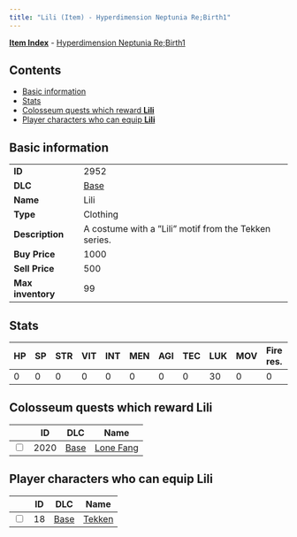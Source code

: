 ```yaml
---
title: "Lili (Item) - Hyperdimension Neptunia Re;Birth1"
---
```


[**Item Index**](/neptunia/rb1/item/index.html) - [Hyperdimension Neptunia Re;Birth1](/neptunia/rb1)

## Contents

- [Basic information](#basic-information)
- [Stats](#stats)
- [Colosseum quests which reward **Lili**](#colosseum-quests-which-reward-lili)
- [Player characters who can equip **Lili**](#player-characters-who-can-equip-lili)

## Basic information

|   |   |
| -- | -- |
| **ID** | 2952 |
| **DLC** | [Base](/neptunia/rb1/dlc/1-base.html) |
| **Name** | Lili |
| **Type** | Clothing |
| **Description** | A costume with a ”Lili” motif from the Tekken series. |
| **Buy Price** | 1000 |
| **Sell Price** | 500 |
| **Max inventory** | 99 |


## Stats

| HP | SP | STR | VIT | INT | MEN | AGI | TEC | LUK | MOV | Fire res. | Ice res. | Wind res. | Lightning res. |
| -- | -- | --- | --- | --- | --- | --- | --- | --- | --- | --------- | -------- | --------- | -------------- |
| 0 | 0 | 0 | 0 | 0 | 0 | 0 | 0 | 30 | 0 | 0 | 0 | 0 | 0 |


## Colosseum quests which reward **Lili**

|    | ID | DLC | Name |
| -- | -- | --- | ---- |
| <input type="checkbox" id="rb1-colosseum-1-2020" class="trackbox" /> | 2020 | [Base](/neptunia/rb1/dlc/1-base.html) | [Lone Fang](/neptunia/rb1/colosseum/1-2020-lone-fang.html) |


## Player characters who can equip **Lili**

|    | ID | DLC | Name |
| -- | -- | --- | ---- |
| <input type="checkbox" id="rb1-player-1-18" class="trackbox" /> | 18 | [Base](/neptunia/rb1/dlc/1-base.html) | [Tekken](/neptunia/rb1/player/1-18-tekken.html) |
